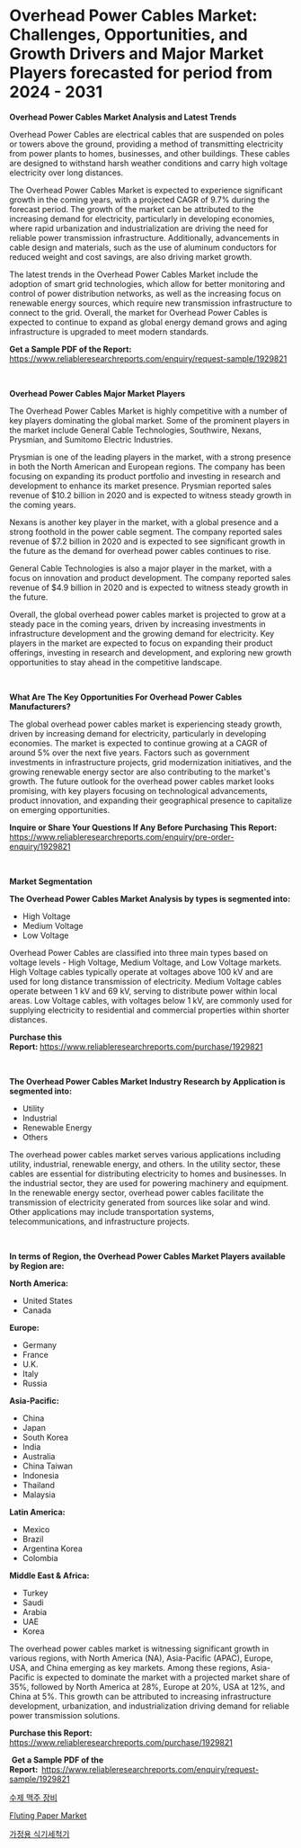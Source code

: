 <p><h1>Overhead Power Cables Market: Challenges, Opportunities, and Growth Drivers and Major Market Players forecasted for period from 2024 - 2031</h1></p><p><strong>Overhead Power Cables Market Analysis and Latest Trends</strong></p>
<p><p>Overhead Power Cables are electrical cables that are suspended on poles or towers above the ground, providing a method of transmitting electricity from power plants to homes, businesses, and other buildings. These cables are designed to withstand harsh weather conditions and carry high voltage electricity over long distances.</p><p>The Overhead Power Cables Market is expected to experience significant growth in the coming years, with a projected CAGR of 9.7% during the forecast period. The growth of the market can be attributed to the increasing demand for electricity, particularly in developing economies, where rapid urbanization and industrialization are driving the need for reliable power transmission infrastructure. Additionally, advancements in cable design and materials, such as the use of aluminum conductors for reduced weight and cost savings, are also driving market growth.</p><p>The latest trends in the Overhead Power Cables Market include the adoption of smart grid technologies, which allow for better monitoring and control of power distribution networks, as well as the increasing focus on renewable energy sources, which require new transmission infrastructure to connect to the grid. Overall, the market for Overhead Power Cables is expected to continue to expand as global energy demand grows and aging infrastructure is upgraded to meet modern standards.</p></p>
<p><strong>Get a Sample PDF of the Report:&nbsp;</strong> <a href="https://www.reliableresearchreports.com/enquiry/request-sample/1929821">https://www.reliableresearchreports.com/enquiry/request-sample/1929821</a></p>
<p>&nbsp;</p>
<p><strong>Overhead Power Cables Major Market Players</strong></p>
<p><p>The Overhead Power Cables Market is highly competitive with a number of key players dominating the global market. Some of the prominent players in the market include General Cable Technologies, Southwire, Nexans, Prysmian, and Sumitomo Electric Industries.</p><p>Prysmian is one of the leading players in the market, with a strong presence in both the North American and European regions. The company has been focusing on expanding its product portfolio and investing in research and development to enhance its market presence. Prysmian reported sales revenue of $10.2 billion in 2020 and is expected to witness steady growth in the coming years.</p><p>Nexans is another key player in the market, with a global presence and a strong foothold in the power cable segment. The company reported sales revenue of $7.2 billion in 2020 and is expected to see significant growth in the future as the demand for overhead power cables continues to rise.</p><p>General Cable Technologies is also a major player in the market, with a focus on innovation and product development. The company reported sales revenue of $4.9 billion in 2020 and is expected to witness steady growth in the future.</p><p>Overall, the global overhead power cables market is projected to grow at a steady pace in the coming years, driven by increasing investments in infrastructure development and the growing demand for electricity. Key players in the market are expected to focus on expanding their product offerings, investing in research and development, and exploring new growth opportunities to stay ahead in the competitive landscape.</p></p>
<p>&nbsp;</p>
<p><strong>What Are The Key Opportunities For Overhead Power Cables Manufacturers?</strong></p>
<p><p>The global overhead power cables market is experiencing steady growth, driven by increasing demand for electricity, particularly in developing economies. The market is expected to continue growing at a CAGR of around 5% over the next five years. Factors such as government investments in infrastructure projects, grid modernization initiatives, and the growing renewable energy sector are also contributing to the market's growth. The future outlook for the overhead power cables market looks promising, with key players focusing on technological advancements, product innovation, and expanding their geographical presence to capitalize on emerging opportunities.</p></p>
<p><strong>Inquire or Share Your Questions If Any Before Purchasing This Report:</strong> <a href="https://www.reliableresearchreports.com/enquiry/pre-order-enquiry/1929821">https://www.reliableresearchreports.com/enquiry/pre-order-enquiry/1929821</a></p>
<p>&nbsp;</p>
<p><strong>Market Segmentation</strong></p>
<p><strong>The Overhead Power Cables Market Analysis by types is segmented into:</strong></p>
<p><ul><li>High Voltage</li><li>Medium Voltage</li><li>Low Voltage</li></ul></p>
<p><p>Overhead Power Cables are classified into three main types based on voltage levels - High Voltage, Medium Voltage, and Low Voltage markets. High Voltage cables typically operate at voltages above 100 kV and are used for long distance transmission of electricity. Medium Voltage cables operate between 1 kV and 69 kV, serving to distribute power within local areas. Low Voltage cables, with voltages below 1 kV, are commonly used for supplying electricity to residential and commercial properties within shorter distances.</p></p>
<p><strong>Purchase this Report:&nbsp;</strong><a href="https://www.reliableresearchreports.com/purchase/1929821">https://www.reliableresearchreports.com/purchase/1929821</a></p>
<p>&nbsp;</p>
<p><strong>The Overhead Power Cables Market Industry Research by Application is segmented into:</strong></p>
<p><ul><li>Utility</li><li>Industrial</li><li>Renewable Energy</li><li>Others</li></ul></p>
<p><p>The overhead power cables market serves various applications including utility, industrial, renewable energy, and others. In the utility sector, these cables are essential for distributing electricity to homes and businesses. In the industrial sector, they are used for powering machinery and equipment. In the renewable energy sector, overhead power cables facilitate the transmission of electricity generated from sources like solar and wind. Other applications may include transportation systems, telecommunications, and infrastructure projects.</p></p>
<p>&nbsp;</p>
<p><strong>In terms of Region, the Overhead Power Cables Market Players available by Region are:</strong></p>
<p>
    <p> <strong> North America: </strong>
        <ul>
            <li>United States</li>
            <li>Canada</li>
        </ul>
        </p> 
    <p> <strong> Europe: </strong>
        <ul>
            <li>Germany</li>
            <li>France</li>
            <li>U.K.</li>
            <li>Italy</li>
            <li>Russia</li>
        </ul>
        </p> 
    <p> <strong> Asia-Pacific: </strong>
        <ul>
            <li>China</li>
            <li>Japan</li>
            <li>South Korea</li>
            <li>India</li>
            <li>Australia</li>
            <li>China Taiwan</li>
            <li>Indonesia</li>
            <li>Thailand</li>
            <li>Malaysia</li>
        </ul>
        </p> 
    <p> <strong> Latin America: </strong>
        <ul>
            <li>Mexico</li>
            <li>Brazil</li>
            <li>Argentina Korea</li>
            <li>Colombia</li>
        </ul>
        </p> 
    <p> <strong> Middle East & Africa: </strong>
        <ul>
            <li>Turkey</li>
            <li>Saudi</li>
            <li>Arabia</li>
            <li>UAE</li>
            <li>Korea</li>
        </ul>
    </p>
    </p>
<p><p>The overhead power cables market is witnessing significant growth in various regions, with North America (NA), Asia-Pacific (APAC), Europe, USA, and China emerging as key markets. Among these regions, Asia-Pacific is expected to dominate the market with a projected market share of 35%, followed by North America at 28%, Europe at 20%, USA at 12%, and China at 5%. This growth can be attributed to increasing infrastructure development, urbanization, and industrialization driving demand for reliable power transmission solutions.</p></p>
<p><strong>Purchase this Report: </strong><a href="https://www.reliableresearchreports.com/purchase/1929821">https://www.reliableresearchreports.com/purchase/1929821</a></p>
<p>&nbsp;<strong>Get a Sample PDF of the Report:&nbsp;&nbsp;</strong><a href="https://www.reliableresearchreports.com/enquiry/request-sample/1929821">https://www.reliableresearchreports.com/enquiry/request-sample/1929821</a></p>
<p><strong></strong></p>
<p><p><a href="https://medium.com/@tomienow676/%ED%81%AC%EB%9E%98%ED%94%84%ED%8A%B8-%EB%A7%A5%EC%A3%BC-%EC%9E%A5%EB%B9%84-%EC%8B%9C%EC%9E%A5-2031%EB%85%84%EA%B9%8C%EC%A7%80%EC%9D%98-%ED%8A%B8%EB%A0%8C%EB%93%9C-%EC%98%88%EC%B8%A1-%EB%B0%8F-%EA%B2%BD%EC%9F%81-%EB%B6%84%EC%84%9D-f1322a5b52e5">수제 맥주 장비</a></p><p><a href="https://nifty-kite-d51.notion.site/Fluting-Paper-Market-Analysis-and-Market-Size-Global-Industry-Overview-Market-Segmentation-and-For-2aad0a78cd7441c7901c344b673b64fb">Fluting Paper Market</a></p><p><a href="https://medium.com/@jordybecker/%EC%A3%BC%EA%B1%B0%EC%9A%A9-%EC%8B%9D%EA%B8%B0-%EC%84%B8%EC%B2%99%EA%B8%B0-%EC%8B%9C%EC%9E%A5-%EC%9C%A0%ED%98%95-%EC%9D%91%EC%9A%A9-%EB%B0%8F-%EC%A7%80%EB%A6%AC%EC%97%90-%EB%8C%80%ED%95%9C-%ED%8F%AC%EA%B4%84%EC%A0%81-%ED%8F%89%EA%B0%80-b9aba8e7c0f3">가정용 식기세척기</a></p></p>